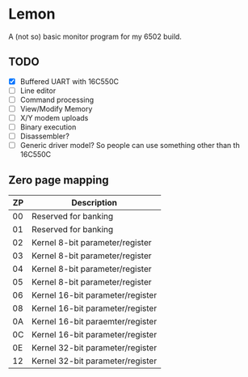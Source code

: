 
# Lemon
A (not so) basic monitor program for my 6502 build.

## TODO
- [x] Buffered UART with 16C550C
- [ ] Line editor
- [ ] Command processing
- [ ] View/Modify Memory
- [ ] X/Y modem uploads
- [ ] Binary execution
- [ ] Disassembler?
- [ ] Generic driver model?
  So people can use something other than th 16C550C

## Zero page mapping
| ZP | Description                      |
| -- | -------------------------------- |
| 00 | Reserved for banking             |
| 01 | Reserved for banking             |
| 02 | Kernel 8-bit parameter/register  |
| 03 | Kernel 8-bit parameter/register  |
| 04 | Kernel 8-bit parameter/register  |
| 05 | Kernel 8-bit parameter/register  |
| 06 | Kernel 16-bit parameter/register |
| 08 | Kernel 16-bit parameter/register |
| 0A | Kernel 16-bit paraemter/register |
| 0C | Kernel 16-bit parameter/register |
| 0E | Kernel 32-bit parameter/register |
| 12 | Kernel 32-bit parameter/register |
